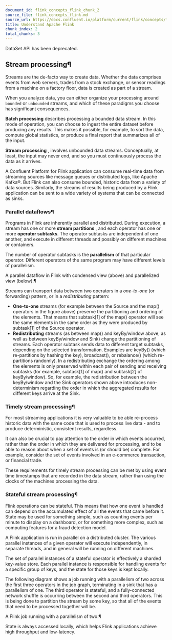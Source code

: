 ```yaml
---
document_id: flink_concepts_flink_chunk_2
source_file: flink_concepts_flink.md
source_url: https://docs.confluent.io/platform/current/flink/concepts/flink.html
title: Understand Apache Flink
chunk_index: 2
total_chunks: 3
---
```


DataSet API has been deprecated.

## Stream processing¶

Streams are the de-facto way to create data. Whether the data comprises events from web servers, trades from a stock exchange, or sensor readings from a machine on a factory floor, data is created as part of a stream.

When you analyze data, you can either organize your processing around `bounded` or `unbounded` streams, and which of these paradigms you choose has significant consequences.

**Batch processing** describes processing a bounded data stream. In this mode of operation, you can choose to ingest the entire dataset before producing any results. This makes it possible, for example, to sort the data, compute global statistics, or produce a final report that summarizes all of the input.

**Stream processing** , involves unbounded data streams. Conceptually, at least, the input may never end, and so you must continuously process the data as it arrives.

A Confluent Platform for Flink application can consume real-time data from streaming sources like message queues or distributed logs, like Apache Kafka®. But Flink can also consume bounded, historic data from a variety of data sources. Similarly, the streams of results being produced by a Flink application can be sent to a wide variety of systems that can be connected as sinks.

### Parallel dataflows¶

Programs in Flink are inherently parallel and distributed. During execution, a stream has one or more **stream partitions** , and each operator has one or more **operator subtasks**. The operator subtasks are independent of one another, and execute in different threads and possibly on different machines or containers.

The number of operator subtasks is the **parallelism** of that particular operator. Different operators of the same program may have different levels of parallelism.

[](../../_images/flink-sql-parallel-dataflow.png)

A parallel dataflow in Flink with condensed view (above) and parallelized view (below).¶

Streams can transport data between two operators in a _one-to-one_ (or forwarding) pattern, or in a _redistributing_ pattern:

  * **One-to-one** streams (for example between the Source and the map() operators in the figure above) preserve the partitioning and ordering of the elements. That means that subtask[1] of the map() operator will see the same elements in the same order as they were produced by subtask[1] of the Source operator.
  * **Redistributing** streams (as between map() and keyBy/window above, as well as between keyBy/window and Sink) change the partitioning of streams. Each operator subtask sends data to different target subtasks, depending on the selected transformation. Examples are keyBy() (which re-partitions by hashing the key), broadcast(), or rebalance() (which re-partitions randomly). In a redistributing exchange the ordering among the elements is only preserved within each pair of sending and receiving subtasks (for example, subtask[1] of map() and subtask[2] of keyBy/window). So, for example, the redistribution between the keyBy/window and the Sink operators shown above introduces non-determinism regarding the order in which the aggregated results for different keys arrive at the Sink.

### Timely stream processing¶

For most streaming applications it is very valuable to be able re-process historic data with the same code that is used to process live data - and to produce deterministic, consistent results, regardless.

It can also be crucial to pay attention to the order in which events occurred, rather than the order in which they are delivered for processing, and to be able to reason about when a set of events is (or should be) complete. For example, consider the set of events involved in an e-commerce transaction, or financial trade.

These requirements for timely stream processing can be met by using event time timestamps that are recorded in the data stream, rather than using the clocks of the machines processing the data.

### Stateful stream processing¶

Flink operations can be stateful. This means that how one event is handled can depend on the accumulated effect of all the events that came before it. State may be used for something simple, such as counting events per minute to display on a dashboard, or for something more complex, such as computing features for a fraud detection model.

A Flink application is run in parallel on a distributed cluster. The various parallel instances of a given operator will execute independently, in separate threads, and in general will be running on different machines.

The set of parallel instances of a stateful operator is effectively a sharded key-value store. Each parallel instance is responsible for handling events for a specific group of keys, and the state for those keys is kept locally.

The following diagram shows a job running with a parallelism of two across the first three operators in the job graph, terminating in a sink that has a parallelism of one. The third operator is stateful, and a fully-connected network shuffle is occurring between the second and third operators. This is being done to partition the stream by some key, so that all of the events that need to be processed together will be.

[](../../_images/flink-sql-parallel-job.png)

A Flink job running with a parallelism of two.¶

State is always accessed locally, which helps Flink applications achieve high throughput and low-latency.
